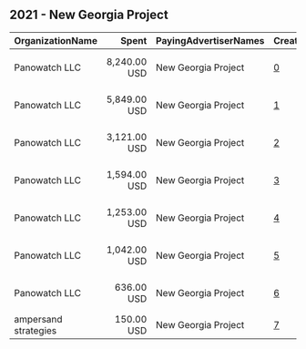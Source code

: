 ## 2021 - New Georgia Project 
|OrganizationName|Spent|PayingAdvertiserNames|CreativeUrls|Impressions|Genders|AgeBrackets|CountryCodes|BillingAddresses|CandidateBallotInformation|
|:---|---:|:---|:---|---:|:---|:---|:---|:---|:---|
|Panowatch  LLC|8,240.00 USD|New Georgia Project|[0](https://www.snap.com/political-ads/asset/dd326fe02e5d8f41118bd3087ba6d89e239f23a3029ec654aee75ac3ca94911c?mediaType=mp4)|1,503,431||18+|united states|"8207 Taunton Pl,West Springfield,22152,US"|Voter Turnout|
|Panowatch  LLC|5,849.00 USD|New Georgia Project|[1](https://www.snap.com/political-ads/asset/f8850d8b61a10cce1ebe71031b5b94f9b48dd1cb27ea76caea965375fde2a9f3?mediaType=mp4)|673,794||18+|united states|"8207 Taunton Pl,West Springfield,22152,US"|Voter Turnout|
|Panowatch  LLC|3,121.00 USD|New Georgia Project|[2](https://www.snap.com/political-ads/asset/64447831febd948b22bfbf2305333c5df3eae35b83a813a8b4c0a03f3c29b81b?mediaType=mp4)|362,192||18+|united states|"8207 Taunton Pl,West Springfield,22152,US"|Voter Turnout|
|Panowatch  LLC|1,594.00 USD|New Georgia Project|[3](https://www.snap.com/political-ads/asset/e21021d5096c1279e03e3002bae9dd94262084b1fa0d4ecb951ef791cd1db39c?mediaType=mp4)|197,283||18+|united states|"8207 Taunton Pl,West Springfield,22152,US"|Voter Turnout|
|Panowatch  LLC|1,253.00 USD|New Georgia Project|[4](https://www.snap.com/political-ads/asset/ea36147e170b8e8770930c9b03390fab88493c7d664fb840eab0dda9f747d872?mediaType=mp4)|158,295||18+|united states|"8207 Taunton Pl,West Springfield,22152,US"|Voter Turnout|
|Panowatch  LLC|1,042.00 USD|New Georgia Project|[5](https://www.snap.com/political-ads/asset/6dd29b8fd760073217e1c5671a512f797206a0c4d24b621ace254d1a70ed04a5?mediaType=mp4)|127,365||18+|united states|"8207 Taunton Pl,West Springfield,22152,US"|Voter Turnout|
|Panowatch  LLC|636.00 USD|New Georgia Project|[6](https://www.snap.com/political-ads/asset/0461c2bba69f3874825b62b0426efa06fda9f6ececb0a6ec8eb94a732c383a32?mediaType=mp4)|80,857||18+|united states|"8207 Taunton Pl,West Springfield,22152,US"|Voter Turnout|
|ampersand strategies|150.00 USD|New Georgia Project|[7](https://www.snap.com/political-ads/asset/a94d0d01a663aaa7b1ccd9383249dd9d42b1f5a8ca9b8190598cebdf7eda548c?mediaType=jpeg)|27,207||18+|united states|US||
